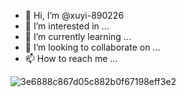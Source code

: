 - 👋 Hi, I’m @xuyi-890226
- 👀 I’m interested in ...
- 🌱 I’m currently learning ...
- 💞️ I’m looking to collaborate on ...
- 📫 How to reach me ...

<!---
xuyi-890226/xuyi-890226 is a ✨ special ✨ repository because its `README.md` (this file) appears on your GitHub profile.
You can click the Preview link to take a look at your changes.
--->
![3e6888c867d05c882b0f67198eff3e2](https://user-images.githubusercontent.com/114156859/191745247-1e4ab6cd-470d-4387-89d9-2aa0cb4d8f27.png)
